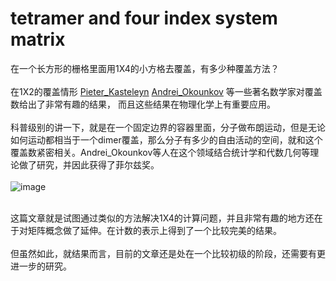 # tetramer and four index system matrix
在一个长方形的栅格里面用1X4的小方格去覆盖，有多少种覆盖方法？<br/><br/>
在1X2的覆盖情形
[Pieter_Kasteleyn](https://en.wikipedia.org/wiki/Pieter_Kasteleyn)
[Andrei_Okounkov](https://en.wikipedia.org/wiki/Andrei_Okounkov)
等一些著名数学家对覆盖数给出了非常有趣的结果，
而且这些结果在物理化学上有重要应用。<br /><br/>
科普级别的讲一下，就是在一个固定边界的容器里面，分子做布朗运动，但是无论如何运动都相当于一个dimer覆盖，那么分子有多少的自由活动的空间，就和这个覆盖数紧密相关。Andrei_Okounkov等人在这个领域结合统计学和代数几何等理论做了研究，并因此获得了菲尔兹奖。 <br/><br/>
 ![image](https://github.com/huih1984/tetramer-and-four-index-matrix/blob/master/dimer.png)
 <br/><br/>
 
这篇文章就是试图通过类似的方法解决1X4的计算问题，并且非常有趣的地方还在于对矩阵概念做了延伸。在计数的表示上得到了一个比较完美的结果。<br/><br/>
但虽然如此，就结果而言，目前的文章还是处在一个比较初级的阶段，还需要有更进一步的研究。
